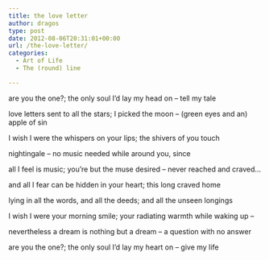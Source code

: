 ```yaml
---
title: the love letter
author: dragos
type: post
date: 2012-08-06T20:31:01+00:00
url: /the-love-letter/
categories:
  - Art of Life
  - The (round) line

---
```

are you the one?; the only soul I’d lay my head on &#8211; tell my tale
  
love letters sent to all the stars; I picked the moon &#8211; (green eyes and an) apple of sin
  
I wish I were the whispers on your lips; the shivers of you touch
  
nightingale &#8211; no music needed while around you, since
  
all I feel is music; you’re but the muse desired &#8211; never reached and craved&#8230;

and all I fear can be hidden in your heart; this long craved home
  
lying in all the words, and all the deeds; and all the unseen longings
  
I wish I were your morning smile; your radiating warmth while waking up &#8211;
  
nevertheless a dream is nothing but a dream &#8211; a question with no answer<!--more-->


  
are you the one?; the only soul I’d lay my heart on &#8211; give my life